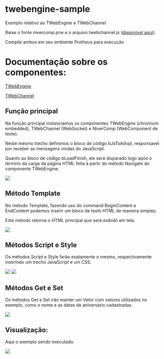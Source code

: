 # twebengine-sample
Exemplo relativo ao TWebEngine e TWebChannel

Baixe o fonte nivercomp.prw e o arquivo twebchannel.js ([disponivel aqui](https://github.com/totvs/twebchannel-js)).

Compile ambos em seu ambiente Protheus para execução

# Documentação sobre os componentes:

[TWebEngine](http://tdn.totvs.com/display/tec/twebengine)

[TWebChannel](http://tdn.totvs.com/display/tec/twebchannel)

## Função principal

Na função principal instanciamos os componentes TWebEngine (chromium embedded), TWebChannel (WebSocket) e NiverComp (WebComponent de teste).

Neste mesmo trecho definimos o bloco de código bJsToAdvpl, responsavel por receber as mensagens vindas do JavaScript.

Quanto ao bloco de código bLoadFinish, ele será disparado logo após o término da carga da página HTML feita à partir do método Navigate do componente TWebEngine.

![](https://raw.githubusercontent.com/totvs/twebengine-sample/master/images/mainfunction.png)

## Método Template

No método Template, fazendo uso do command BeginContent e EndContent podemos inserir um bloco de texto HTML de maneira simples.

Este método retorna o HTML principal que será exibido em tela.

![](https://raw.githubusercontent.com/totvs/twebengine-sample/master/images/template.png)

## Métodos Script e Style

Os métodos Script e Style farão exatamente o mesmo, respectivamente inserindo um trecho JavaScript e um CSS.

![](https://raw.githubusercontent.com/totvs/twebengine-sample/master/images/scripts.png)
![](https://raw.githubusercontent.com/totvs/twebengine-sample/master/images/style.png)

## Métodos Get e Set

Os métodos Get e Set irão manter um Vetor com valores utilizados no exemplo, como o nome e as datas de aniversário cadastradas.

![](https://raw.githubusercontent.com/totvs/twebengine-sample/master/images/getter_setter.png)

## Visualização:

Aqui o exemplo sendo executado.

![](https://raw.githubusercontent.com/totvs/twebengine-sample/master/images/screenshot_1.png)
